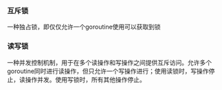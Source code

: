 ### 互斥锁

一种独占锁，即仅仅允许一个goroutine使用可以获取到锁

### 读写锁

一种并发控制机制，用于在多个读操作和写操作之间提供互斥访问。允许多个goroutine同时进行读操作，但只允许一个写操作进行；使用读锁时，写操作停止，读操作并发。使用写锁时，所有其他操作停止。
